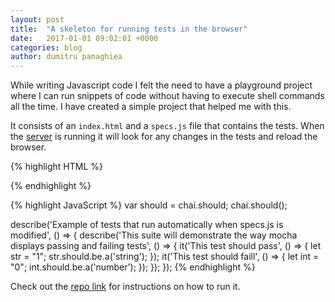 ```yaml
---
layout: post
title:  "A skeleton for running tests in the browser"
date:   2017-01-01 09:02:01 +0000
categories: blog
author: dumitru panaghiea
---
```

While writing Javascript code I felt the need to have a playground project where I can run snippets of code without having to execute shell commands all the time. I have created a simple project that helped me with this.

It consists of an `index.html` and a `specs.js` file that contains the tests.
When the [server][live-server] is running it will look for any changes in the tests and reload the browser.

{% highlight HTML %}

<html>
<head>
  <meta charset="utf-8">
  <title>Mocha Tests</title>
  <link href="node_modules/mocha/mocha.css" rel="stylesheet" />
</head>
<body>
  <div id="mocha"></div>

  <script src="node_modules/jquery/dist/jquery.min.js"></script>
  <script src="node_modules/chai/chai.js"></script>
  <script src="node_modules/mocha/mocha.js"></script>

  <script>mocha.setup('bdd')</script>
  <script src="specs.js"></script>

<script>
    mocha.checkLeaks();
    mocha.globals(['jQuery']);
    mocha.run();
  </script>
</body>
</html>
{% endhighlight %}

{% highlight JavaScript %}
var should = chai.should;
chai.should();

describe('Example of tests that run automatically when specs.js is modified', () => {
    describe('This suite will demonstrate the way mocha displays passing and failing tests', () => {
        it('This test should pass', () => {
            let str = "1";
            str.should.be.a('string');
        });
        it('This test should faill', () => {
            let int = "0";
            int.should.be.a('number');
        });
    });
});
{% endhighlight %}

Check out the [repo link][repo-link] for instructions on how to run it.

[repo-link]: https://github.com/panagdu/browser-tests-skeleton
[live-server]: https://github.com/tapio/live-server